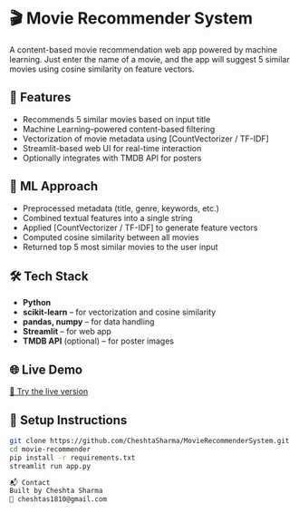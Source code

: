 # 🎬 Movie Recommender System

A content-based movie recommendation web app powered by machine learning. Just enter the name of a movie, and the app will suggest 5 similar movies using cosine similarity on feature vectors.

## 🚀 Features

- Recommends 5 similar movies based on input title
- Machine Learning–powered content-based filtering
- Vectorization of movie metadata using [CountVectorizer / TF-IDF]
- Streamlit-based web UI for real-time interaction
- Optionally integrates with TMDB API for posters

## 🧠 ML Approach

- Preprocessed metadata (title, genre, keywords, etc.)
- Combined textual features into a single string
- Applied [CountVectorizer / TF-IDF] to generate feature vectors
- Computed cosine similarity between all movies
- Returned top 5 most similar movies to the user input

## 🛠 Tech Stack

- **Python**
- **scikit-learn** – for vectorization and cosine similarity
- **pandas, numpy** – for data handling
- **Streamlit** – for web app
- **TMDB API** (optional) – for poster images


## 🌐 Live Demo

[🔗 Try the live version](https://huggingface.co/spaces/cheshtasharma/mrs) 

## 📁 Setup Instructions

```bash
git clone https://github.com/CheshtaSharma/MovieRecommenderSystem.git
cd movie-recommender
pip install -r requirements.txt
streamlit run app.py

📬 Contact
Built by Cheshta Sharma
📧 cheshtas1810@gmail.com
